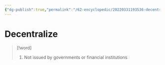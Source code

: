 ```yaml
---
{"dg-publish":true,"permalink":"/62-encyclopedic/20220331193536-decentralize/","dgHomeLink":true,"dgPassFrontmatter":false}
---
```



# Decentralize

> [!word]
>
> 1. Not issued by governments or financial institutions

